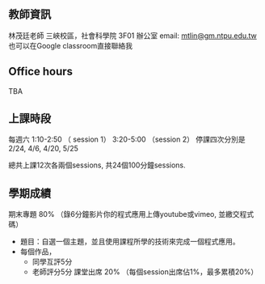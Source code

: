 ## 教師資訊

林茂廷老師
三峽校區，社會科學院 3F01 辦公室
email: mtlin@gm.ntpu.edu.tw 也可以在Google classroom直接聯絡我

## Office hours

TBA

## 上課時段

每週六 1:10-2:50 （ session 1） 3:20-5:00 （session 2）
停課四次分別是 2/24, 4/6, 4/20, 5/25

總共上課12次各兩個sessions, 共24個100分鐘sessions. 

## 學期成績

期末專題 80% （錄6分鐘影片你的程式應用上傳youtube或vimeo, 並繳交程式碼）
  - 題目：自選一個主題，並且使用課程所學的技術來完成一個程式應用。
  - 每個作品，
    - 同學互評5分
    - 老師評分5分
課堂出席 20% （每個session出席佔1%，最多累積20%）